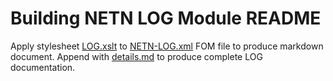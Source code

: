 # Building NETN LOG Module README

Apply stylesheet [LOG.xslt](ETR.xslt) to [NETN-LOG.xml](../NETN-LOG.xml) FOM file to produce markdown document.
Append with [details.md](details.md) to produce complete LOG documentation.